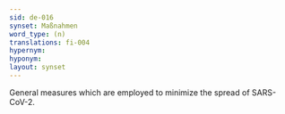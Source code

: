 ```yaml
---
sid: de-016
synset: Maßnahmen
word_type: (n)
translations: fi-004
hypernym: 
hyponym: 
layout: synset
---
```

General measures which are employed to minimize the spread of SARS-CoV-2.